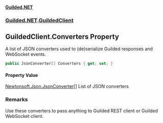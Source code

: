 
#### [Guilded.NET](index 'index')
### [Guilded.NET](index#Guilded_NET 'Guilded.NET').[GuildedClient](GuildedClient 'Guilded.NET.GuildedClient')
## GuildedClient.Converters Property
A list of JSON converters used to (de)serialize Guilded responses and WebSocket events.  
```csharp
public JsonConverter[] Converters { get; set; }
```

#### Property Value
[Newtonsoft.Json.JsonConverter](https://docs.microsoft.com/en-us/dotnet/api/Newtonsoft.Json.JsonConverter 'Newtonsoft.Json.JsonConverter')[[]](https://docs.microsoft.com/en-us/dotnet/api/System.Array 'System.Array')
List of JSON converters
### Remarks
Use these converters to pass anything to Guilded REST client or Guilded WebSocket client.
